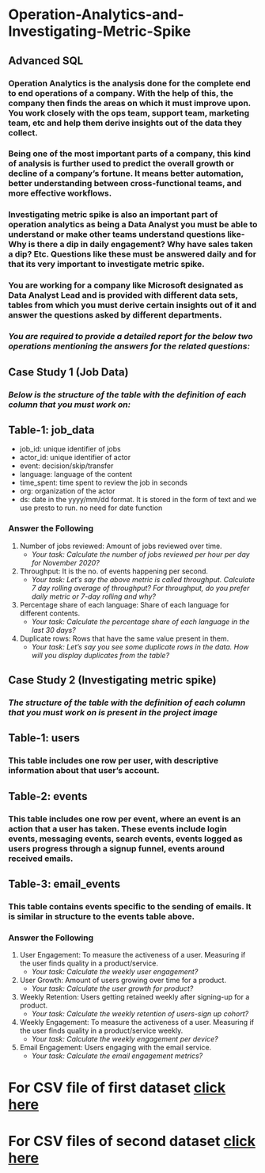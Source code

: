 # Operation-Analytics-and-Investigating-Metric-Spike
## Advanced SQL

### Operation Analytics is the analysis done for the complete end to end operations of a company. With the help of this, the company then finds the areas on which it must improve upon. You work closely with the ops team, support team, marketing team, etc and help them derive insights out of the data they collect.

### Being one of the most important parts of a company, this kind of analysis is further used to predict the overall growth or decline of a company’s fortune. It means better automation, better understanding between cross-functional teams, and more effective workflows.

### Investigating metric spike is also an important part of operation analytics as being a Data Analyst you must be able to understand or make other teams understand questions like- Why is there a dip in daily engagement? Why have sales taken a dip? Etc. Questions like these must be answered daily and for that its very important to investigate metric spike.

### You are working for a company like Microsoft designated as Data Analyst Lead and is provided with different data sets, tables from which you must derive certain insights out of it and answer the questions asked by different departments.

### *You are required to provide a detailed report for the below two operations mentioning the answers for the related questions:*

## **Case Study 1 (Job Data)**
### ***Below is the structure of the table with the definition of each column that you must work on:***

## Table-1: job_data
- job_id: unique identifier of jobs
- actor_id: unique identifier of actor
- event: decision/skip/transfer
- language: language of the content
- time_spent: time spent to review the job in seconds
- org: organization of the actor
- ds: date in the yyyy/mm/dd format. It is stored in the form of text and we use presto to run. no need for date function

### Answer the Following
1. Number of jobs reviewed: Amount of jobs reviewed over time.
    - *Your task: Calculate the number of jobs reviewed per hour per day for November 2020?*
2. Throughput: It is the no. of events happening per second.
    - *Your task: Let’s say the above metric is called throughput. Calculate 7 day rolling average of throughput? For throughput, do you prefer daily metric or 7-day rolling and why?*
3. Percentage share of each language: Share of each language for different contents.
    - *Your task: Calculate the percentage share of each language in the last 30 days?*
4. Duplicate rows: Rows that have the same value present in them.
    - *Your task: Let’s say you see some duplicate rows in the data. How will you display duplicates from the table?*
   
## **Case Study 2 (Investigating metric spike)**
### ***The structure of the table with the definition of each column that you must work on is present in the project image***

## Table-1: users
### This table includes one row per user, with descriptive information about that user’s account.
## Table-2: events
### This table includes one row per event, where an event is an action that a user has taken. These events include login events, messaging events, search events, events logged as users progress through a signup funnel, events around received emails.
## Table-3: email_events
### This table contains events specific to the sending of emails. It is similar in structure to the events table above.

### Answer the Following
1. User Engagement: To measure the activeness of a user. Measuring if the user finds quality in a product/service.
    - *Your task: Calculate the weekly user engagement?*
2. User Growth: Amount of users growing over time for a product.
    - *Your task: Calculate the user growth for product?*
3. Weekly Retention: Users getting retained weekly after signing-up for a product.
    - *Your task: Calculate the weekly retention of users-sign up cohort?*
4. Weekly Engagement: To measure the activeness of a user. Measuring if the user finds quality in a product/service weekly.
    - *Your task: Calculate the weekly engagement per device?*
5. Email Engagement: Users engaging with the email service.
    - *Your task: Calculate the email engagement metrics?*

# For CSV file of first dataset [click here](https://docs.google.com/spreadsheets/d/1LYqpnSJTQhXTKlvv04mApT7T9_LzExRKsHem3lt4YX8/edit?usp=sharing)
# For CSV files of second dataset [click here](https://drive.google.com/drive/folders/1bB-uqONISA6wiI1hw1LzISpe0-kHg0Nx?usp=sharing)


